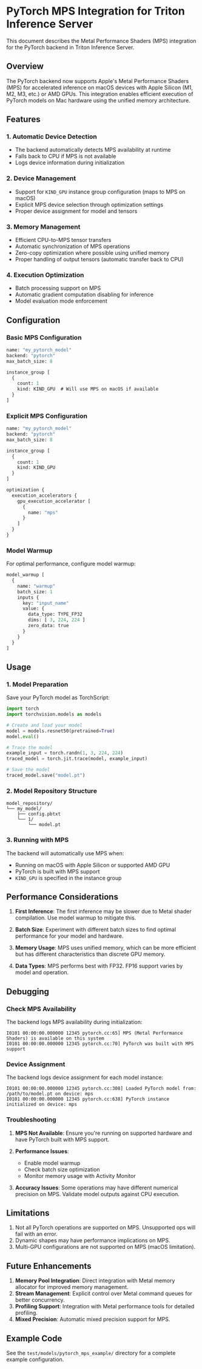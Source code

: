 # PyTorch MPS Integration for Triton Inference Server

This document describes the Metal Performance Shaders (MPS) integration for the PyTorch backend in Triton Inference Server.

## Overview

The PyTorch backend now supports Apple's Metal Performance Shaders (MPS) for accelerated inference on macOS devices with Apple Silicon (M1, M2, M3, etc.) or AMD GPUs. This integration enables efficient execution of PyTorch models on Mac hardware using the unified memory architecture.

## Features

### 1. Automatic Device Detection
- The backend automatically detects MPS availability at runtime
- Falls back to CPU if MPS is not available
- Logs device information during initialization

### 2. Device Management
- Support for `KIND_GPU` instance group configuration (maps to MPS on macOS)
- Explicit MPS device selection through optimization settings
- Proper device assignment for model and tensors

### 3. Memory Management
- Efficient CPU-to-MPS tensor transfers
- Automatic synchronization of MPS operations
- Zero-copy optimization where possible using unified memory
- Proper handling of output tensors (automatic transfer back to CPU)

### 4. Execution Optimization
- Batch processing support on MPS
- Automatic gradient computation disabling for inference
- Model evaluation mode enforcement

## Configuration

### Basic MPS Configuration

```protobuf
name: "my_pytorch_model"
backend: "pytorch"
max_batch_size: 8

instance_group [
  {
    count: 1
    kind: KIND_GPU  # Will use MPS on macOS if available
  }
]
```

### Explicit MPS Configuration

```protobuf
name: "my_pytorch_model"
backend: "pytorch"
max_batch_size: 8

instance_group [
  {
    count: 1
    kind: KIND_GPU
  }
]

optimization {
  execution_accelerators {
    gpu_execution_accelerator [
      {
        name: "mps"
      }
    ]
  }
}
```

### Model Warmup

For optimal performance, configure model warmup:

```protobuf
model_warmup [
  {
    name: "warmup"
    batch_size: 1
    inputs {
      key: "input_name"
      value: {
        data_type: TYPE_FP32
        dims: [ 3, 224, 224 ]
        zero_data: true
      }
    }
  }
]
```

## Usage

### 1. Model Preparation

Save your PyTorch model as TorchScript:

```python
import torch
import torchvision.models as models

# Create and load your model
model = models.resnet50(pretrained=True)
model.eval()

# Trace the model
example_input = torch.randn(1, 3, 224, 224)
traced_model = torch.jit.trace(model, example_input)

# Save the model
traced_model.save("model.pt")
```

### 2. Model Repository Structure

```
model_repository/
└── my_model/
    ├── config.pbtxt
    └── 1/
        └── model.pt
```

### 3. Running with MPS

The backend will automatically use MPS when:
- Running on macOS with Apple Silicon or supported AMD GPU
- PyTorch is built with MPS support
- `KIND_GPU` is specified in the instance group

## Performance Considerations

1. **First Inference**: The first inference may be slower due to Metal shader compilation. Use model warmup to mitigate this.

2. **Batch Size**: Experiment with different batch sizes to find optimal performance for your model and hardware.

3. **Memory Usage**: MPS uses unified memory, which can be more efficient but has different characteristics than discrete GPU memory.

4. **Data Types**: MPS performs best with FP32. FP16 support varies by model and operation.

## Debugging

### Check MPS Availability

The backend logs MPS availability during initialization:

```
I0101 00:00:00.000000 12345 pytorch.cc:65] MPS (Metal Performance Shaders) is available on this system
I0101 00:00:00.000000 12345 pytorch.cc:70] PyTorch was built with MPS support
```

### Device Assignment

The backend logs device assignment for each model instance:

```
I0101 00:00:00.000000 12345 pytorch.cc:308] Loaded PyTorch model from: /path/to/model.pt on device: mps
I0101 00:00:00.000000 12345 pytorch.cc:638] PyTorch instance initialized on device: mps
```

### Troubleshooting

1. **MPS Not Available**: Ensure you're running on supported hardware and have PyTorch built with MPS support.

2. **Performance Issues**: 
   - Enable model warmup
   - Check batch size optimization
   - Monitor memory usage with Activity Monitor

3. **Accuracy Issues**: Some operations may have different numerical precision on MPS. Validate model outputs against CPU execution.

## Limitations

1. Not all PyTorch operations are supported on MPS. Unsupported ops will fail with an error.
2. Dynamic shapes may have performance implications on MPS.
3. Multi-GPU configurations are not supported on MPS (macOS limitation).

## Future Enhancements

1. **Memory Pool Integration**: Direct integration with Metal memory allocator for improved memory management.
2. **Stream Management**: Explicit control over Metal command queues for better concurrency.
3. **Profiling Support**: Integration with Metal performance tools for detailed profiling.
4. **Mixed Precision**: Automatic mixed precision support for MPS.

## Example Code

See the `test/models/pytorch_mps_example/` directory for a complete example configuration.